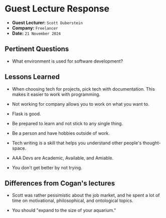 # Guest Lecture Response

- **Guest Lecturer:** `Scott Duberstein`
- **Company:** `Freelancer`
- **Date:** `21 November 2024`

## Pertinent Questions

- What environment is used for software development?

## Lessons Learned

- When choosing tech for projects, pick tech with documentation. This makes it easier to work with programming.
      
- Not working for company allows you to work on what you want to.

- Flask is good.

- Be prepared to learn and not stick to any single thing.

- Be a person and have hobbies outside of work.

- Tech writing is a skill that helps you understand other people's thought-space.

- AAA Devs are Academic, Available, and Amiable.

- You don't get better by not trying.

## Differences from Cogan's lectures

- Scott was rather pessimistic about the job market, and he spent a lot of time on motivational, philosophical, and ontological topics.

- You should "expand to the size of your aquarium."
